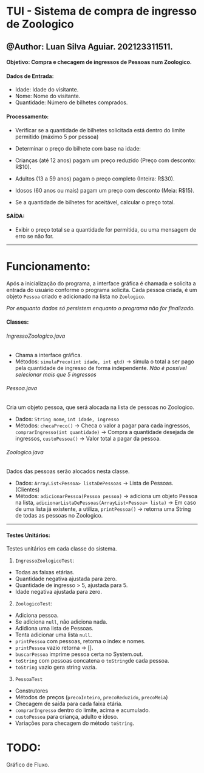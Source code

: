 # TUI - Sistema de compra de ingresso de Zoologico
@Author: Luan Silva Aguiar. 202123311511.
----
#### Objetivo: Compra e checagem de ingressos de Pessoas num Zoologico. 

#### Dados de Entrada:
- Idade: Idade do visitante.
- Nome: Nome do visitante.
- Quantidade: Número de bilhetes comprados.

#### Processamento:
- Verificar se a quantidade de bilhetes solicitada está dentro do limite permitido
(máximo 5 por pessoa)

- Determinar o preço do bilhete com base na idade:
 - Crianças (até 12 anos) pagam um preço reduzido (Preço com desconto: R$10).

 - Adultos (13 a 59 anos) pagam o preço completo (Inteira: R$30).

 - Idosos (60 anos ou mais) pagam um preço com desconto (Meia: R$15).

- Se a quantidade de bilhetes for aceitável, calcular o preço total.


#### SAÍDA:
- Exibir o preço total se a quantidade for permitida, ou uma mensagem de erro se não for.
------------

# Funcionamento:

Após a inicialização do programa, a interface gráfica é chamada e solicita a entrada do usuário conforme o programa solicita. Cada pessoa criada, é um objeto `Pessoa` criado e adicionado na lista no `Zoologico`.

*Por enquanto dados só persistem enquanto o programa não for finalizado.* 

#### Classes:
###### IngressoZoologico.java
- Chama a interface gráfica. 
- Métodos: `simulaPreco(int idade, int qtd)` -> simula o total a ser pago pela quantidade de ingresso de forma independente.
*Não é possível selecionar mais que 5 ingressos*

###### Pessoa.java
Cria um objeto pessoa, que será alocada na lista de pessoas no Zoologico.
- Dados: 
`String nome`,
`int idade, ingresso`
- Métodos: 
`checaPreco()` -> Checa o valor a pagar para cada ingressos,
`comprarIngresso(int quantidade)` -> Compra a quantidade desejada de ingressos,
`custoPessoa()` -> Valor total a pagar da pessoa.

###### Zoologico.java
Dados das pessoas serão alocados nesta classe.
- Dados: 
`ArrayList<Pessoa> listaDePessoas` -> Lista de Pessoas. (Clientes)
- Métodos: 
`adicionarPessoa(Pessoa pessoa)` -> adiciona um objeto Pessoa na lista, 
`adicionarListaDePessoas(ArrayList<Pessoa> lista)` -> Em caso de uma lista já existente, a utiliza,
`printPessoa()` -> retorna uma String de todas as pessoas no Zoologico.
-----
#### Testes Unitários:
Testes unitários em cada classe do sistema.
1. `IngressoZoologicoTest`:

- Todas as faixas etárias.
- Quantidade negativa ajustada para zero.
- Quantidade de ingresso > 5, ajustada para 5.
- Idade negativa ajustada para zero.

2. `ZoologicoTest`:

- Adiciona pessoa.
- Se adiciona `null`, não adiciona nada.
- Adidiona uma lista de Pessoas.
- Tenta adicionar uma lista `null`.
- `printPessoa` com pessoas, retorna o index e nomes.
- `printPessoa` vazio retorna -> [].
- `buscarPessoa` imprime pessoa certa no System.out.
- `toString` com pessoas concatena o `toString`de cada pessoa.
- `toString` vazio gera string vazia.

3. `PessoaTest`

- Construtores
- Métodos de preços (`precoInteiro`, `precoReduzido`, `precoMeia`)
- Checagem de saída para cada faixa etária.
- `comprarIngresso` dentro do limite, acima e acumulado.
- `custoPessoa` para criança, adulto e idoso.
- Variações para checagem do método `toString`.

# TODO: 
Gráfico de Fluxo.

